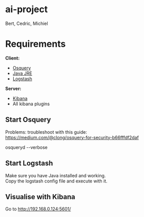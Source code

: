 # ai-project
Bert, Cedric, Michiel

# Requirements
**Client:** 
- [Osquery](https://osquery.io/downloads/)
- [Java JRE](https://java.com/en/download/win10.jsp)
- [Logstash](https://www.elastic.co/downloads/logstash)

**Server:**
- [Kibana](https://www.elastic.co/downloads/kibana)
- All kibana plugins

## Start Osquery
Problems: troubleshoot with this guide: https://medium.com/@clong/osquery-for-security-b66fffdf2daf

osqueryd --verbose

## Start Logstash
Make sure you have Java installed and working.  
Copy the logstash config file and execute with it.

## Visualise with Kibana
Go to http://192.168.0.124:5601/